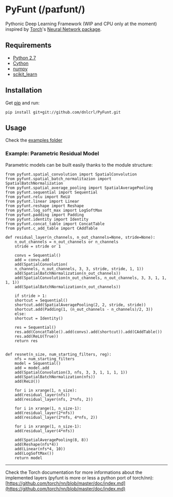 # PyFunt (/paɪfʊnt/)

Pythonic Deep Learning Framework (WIP and CPU only at the moment) inspired by [Torch](http://torch.ch)'s [Neural Network package](https://github.com/torch/nn).

## Requirements

- [Python 2.7](https://www.python.org/)
- [Cython](cython.org/)
- [numpy](www.numpy.org/)
- [scikit_learn](scikit-learn.org/)


## Installation

Get [pip](https://pypi.python.org/pypi/pip) and run:

	pip install git+git://github.com/dnlcrl/PyFunt.git

## Usage

Check the [examples folder](https://github.com/dnlcrl/PyFunt/tree/master/pyfunt/examples)

### Example: Parametric Residual Model

Parametric models can be built easily thanks to the module structure:

	from pyfunt.spatial_convolution import SpatialConvolution
	from pyfunt.spatial_batch_normalitazion import SpatialBatchNormalization
	from pyfunt.spatial_average_pooling import SpatialAveragePooling
	from pyfunt.sequential import Sequential
	from pyfunt.relu import ReLU
	from pyfunt.linear import Linear
	from pyfunt.reshape import Reshape
	from pyfunt.log_soft_max import LogSoftMax
	from pyfunt.padding import Padding
	from pyfunt.identity import Identity
	from pyfunt.concat_table import ConcatTable
	from pyfunt.c_add_table import CAddTable

	def residual_layer(n_channels, n_out_channels=None, stride=None):
	    n_out_channels = n_out_channels or n_channels
	    stride = stride or 1

	    convs = Sequential()
	    add = convs.add
	    add(SpatialConvolution(
		n_channels, n_out_channels, 3, 3, stride, stride, 1, 1))
	    add(SpatialBatchNormalization(n_out_channels))
	    add(SpatialConvolution(n_out_channels, n_out_channels, 3, 3, 1, 1, 1, 1))
	    add(SpatialBatchNormalization(n_out_channels))

	    if stride > 1:
		shortcut = Sequential()
		shortcut.add(SpatialAveragePooling(2, 2, stride, stride))
		shortcut.add(Padding(1, (n_out_channels - n_channels)/2, 3))
	    else:
		shortcut = Identity()

	    res = Sequential()
	    res.add(ConcatTable().add(convs).add(shortcut)).add(CAddTable())
	    res.add(ReLU(True))
	    return res


	def resnet(n_size, num_starting_filters, reg):
	    nfs = num_starting_filters
	    model = Sequential()
	    add = model.add
	    add(SpatialConvolution(3, nfs, 3, 3, 1, 1, 1, 1))
	    add(SpatialBatchNormalization(nfs))
	    add(ReLU())

	    for i in xrange(1, n_size):
		add(residual_layer(nfs))
	    add(residual_layer(nfs, 2*nfs, 2))

	    for i in xrange(1, n_size-1):
		add(residual_layer(2*nfs))
	    add(residual_layer(2*nfs, 4*nfs, 2))

	    for i in xrange(1, n_size-1):
		add(residual_layer(4*nfs))

	    add(SpatialAveragePooling(8, 8))
	    add(Reshape(nfs*4))
	    add(Linear(nfs*4, 10))
	    add(LogSoftMax())
	    return model

---
 
Check the Torch documentation for more informations about the implemented layers (pyfunt is more or less a python port of torch/nn): [https://github.com/torch/nn/blob/master/doc/index.md](https://github.com/torch/nn/blob/master/doc/index.md)
